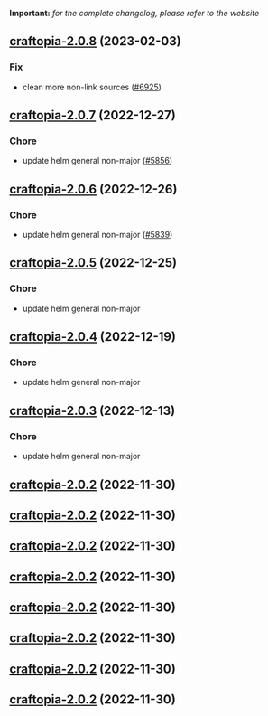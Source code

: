 **Important:**
*for the complete changelog, please refer to the website*




## [craftopia-2.0.8](https://github.com/truecharts/charts/compare/craftopia-2.0.7...craftopia-2.0.8) (2023-02-03)

### Fix

-  clean more non-link sources ([#6925](https://github.com/truecharts/charts/issues/6925))
  
  


## [craftopia-2.0.7](https://github.com/truecharts/charts/compare/craftopia-2.0.6...craftopia-2.0.7) (2022-12-27)

### Chore

- update helm general non-major ([#5856](https://github.com/truecharts/charts/issues/5856))
  
  


## [craftopia-2.0.6](https://github.com/truecharts/charts/compare/craftopia-2.0.5...craftopia-2.0.6) (2022-12-26)

### Chore

- update helm general non-major ([#5839](https://github.com/truecharts/charts/issues/5839))
  
  


## [craftopia-2.0.5](https://github.com/truecharts/charts/compare/craftopia-2.0.4...craftopia-2.0.5) (2022-12-25)

### Chore

- update helm general non-major
  
  


## [craftopia-2.0.4](https://github.com/truecharts/charts/compare/craftopia-2.0.3...craftopia-2.0.4) (2022-12-19)

### Chore

- update helm general non-major
  
  


## [craftopia-2.0.3](https://github.com/truecharts/charts/compare/craftopia-2.0.2...craftopia-2.0.3) (2022-12-13)

### Chore

- update helm general non-major
  
  


## [craftopia-2.0.2](https://github.com/truecharts/charts/compare/craftopia-2.0.1...craftopia-2.0.2) (2022-11-30)




## [craftopia-2.0.2](https://github.com/truecharts/charts/compare/craftopia-2.0.1...craftopia-2.0.2) (2022-11-30)




## [craftopia-2.0.2](https://github.com/truecharts/charts/compare/craftopia-2.0.1...craftopia-2.0.2) (2022-11-30)




## [craftopia-2.0.2](https://github.com/truecharts/charts/compare/craftopia-2.0.1...craftopia-2.0.2) (2022-11-30)




## [craftopia-2.0.2](https://github.com/truecharts/charts/compare/craftopia-2.0.1...craftopia-2.0.2) (2022-11-30)




## [craftopia-2.0.2](https://github.com/truecharts/charts/compare/craftopia-2.0.1...craftopia-2.0.2) (2022-11-30)




## [craftopia-2.0.2](https://github.com/truecharts/charts/compare/craftopia-2.0.1...craftopia-2.0.2) (2022-11-30)




## [craftopia-2.0.2](https://github.com/truecharts/charts/compare/craftopia-2.0.1...craftopia-2.0.2) (2022-11-30)



